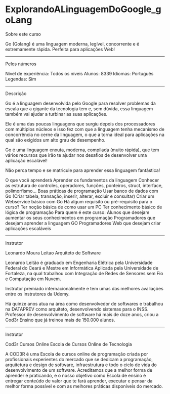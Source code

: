 # ExplorandoALinguagemDoGoogle_goLang

Sobre este curso

Go (Golang) é uma linguagem moderna, legível, concorrente e é extremamente rápida. Perfeita para aplicações Web!

----------------------------------------------------------------------------------------------

Pelos números

Nível de experiência: Todos os níveis
Alunos: 8339
Idiomas: Português
Legendas: Sim

----------------------------------------------------------------------------------------------

Descrição

Go é a linguagem desenvolvida pelo Google para resolver problemas da escala que a gigante da tecnologia tem e, sem dúvida, essa linguagem também vai ajudar a turbinar as suas aplicações.

Ele é uma das poucas linguagens que surgiu depois dos processadores com múltiplos núcleos e isso fez com que a linguagem tenha mecanismo de concorrência no cerne da linguagem, o que a torna ideal para aplicações na qual são exigidos um alto grau de desempenho.

Go é uma linguagem enxuta, moderna, compilada (muito rápida), que tem vários recursos que irão te ajudar nos desafios de desenvolver uma aplicação escalável!

Não perca tempo e se matricule para aprender essa linguagem fantástica!

O que você aprenderá
Aprender os fundamentos da linguagem
Conhecer as estrutura de controles, operadores, funções, ponteiros, struct, interface, polimorfismo...
Boas práticas de programação
Usar banco de dados com Go (Criar tabela, transação, inserir, alterar, excluir e consultar)
Criar um Webservice básico com Go
Há algum requisito ou pré-requisito para o curso?
Ter noção básica de como usar um PC
Ter conhecimento básico de lógica de programação
Para quem é este curso:
Alunos que desejam aumentar os seus conhecimentos em programação
Programadores que desejam aprender a linguagem GO
Programadores Web que desejam criar aplicações escaláveis

----------------------------------------------------------------------------------------------

Instrutor

Leonardo Moura Leitao
Arquiteto de Software

Leonardo Leitão é graduado em Engenharia Elétrica pela Universidade Federal do Ceará e Mestre em Informática Aplicada pela Universidade de Fortaleza, na qual trabalhou com Integração de Redes de Sensores sem Fio e Computação em Nuvem.

Instrutor premiado internacionalmente e tem umas das melhores avaliações entre os instrutores da Udemy.

Há quinze anos atua na área como desenvolvedor de softwares e trabalhou na DATAPREV como arquiteto, desenvolvendo sistemas para o INSS. Professor de desenvolvimento de software há mais de doze anos, criou a Cod3r Ensino que já treinou mais de 150.000 alunos.

----------------------------------------------------------------------------------------------

Instrutor

Cod3r Cursos Online
Escola de Cursos Online de Tecnologia

A COD3R é uma Escola de cursos online de programação criada por profissionais experientes do mercado que se dedicam a programação, arquitetura e design de software, infraestrutura e todo o ciclo de vida do desenvolvimento de um software. Acreditamos que a melhor forma de aprender é praticando, e o nosso objetivo como Escola de ensino é entregar conteúdo de valor que te fará aprender, executar e pensar da melhor forma possível e com as melhores práticas disponíveis do mercado.
